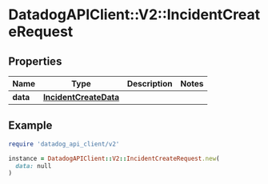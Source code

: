 # DatadogAPIClient::V2::IncidentCreateRequest

## Properties

| Name | Type | Description | Notes |
| ---- | ---- | ----------- | ----- |
| **data** | [**IncidentCreateData**](IncidentCreateData.md) |  |  |

## Example

```ruby
require 'datadog_api_client/v2'

instance = DatadogAPIClient::V2::IncidentCreateRequest.new(
  data: null
)
```

